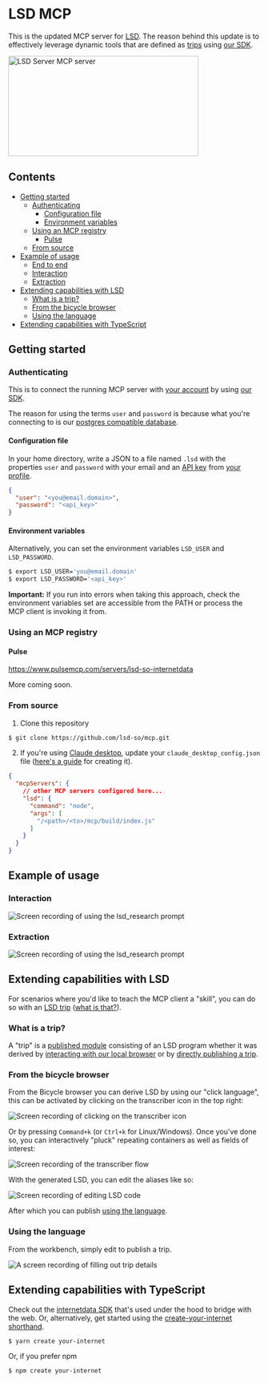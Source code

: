 # LSD MCP

This is the updated MCP server for [LSD](https://lsd.so). The reason behind this update is to effectively leverage dynamic tools that are defined as [trips](https://lsd.so/docs/database/language/types/keywords/according) using [our SDK](https://github.com/lsd-so/internetdata).

<a href="https://glama.ai/mcp/servers/@lsd-so/internetdata-mcp">
  <img width="380" height="200" src="https://glama.ai/mcp/servers/@lsd-so/internetdata-mcp/badge" alt="LSD Server MCP server" />
</a>

## Contents

* [Getting started](#getting-started)
  * [Authenticating](#authenticating)
	* [Configuration file](#configuration-file)
	* [Environment variables](#environment-variables)
  * [Using an MCP registry](#using-an-mcp-registry)
	* [Pulse](https://www.pulsemcp.com/servers/lsd-so-internetdata)
  * [From source](#from-source)
* [Example of usage](#example-of-usage)
  * [End to end](#end-to-end)
  * [Interaction](#interaction)
  * [Extraction](#extraction)
* [Extending capabilities with LSD](#extending-capabilities-with-lsd)
  * [What is a trip?](#what-is-a-trip)
  * [From the bicycle browser](#from-the-bicycle-browser)
  * [Using the language](#using-the-language)
* [Extending capabilities with TypeScript](#extending-capabilities-with-typescript)

## Getting started

### Authenticating

This is to connect the running MCP server with [your account](https://lsd.so/profile) by using [our SDK](https://github.com/lsd-so/internetdata/?tab=readme-ov-file#authenticating).

The reason for using the terms `user` and `password` is because what you're connecting to is our [postgres compatible database](https://lsd.so/docs/database/postgres/postgres-compatible).

#### Configuration file

In your home directory, write a JSON to a file named `.lsd` with the properties `user` and `password` with your email and an [API key](https://lsd.so/docs/database/connect/authenticating) from [your profile](https://lsd.so/profile).

```JSON
{
  "user": "<you@email.domain>",
  "password": "<api_key>"
}
```

#### Environment variables

Alternatively, you can set the environment variables `LSD_USER` and `LSD_PASSWORD`.

```bash
$ export LSD_USER='you@email.domain'
$ export LSD_PASSWORD='<api_key>'
```

**Important:** If you run into errors when taking this approach, check the environment variables set are accessible from the PATH or process the MCP client is invoking it from.

### Using an MCP registry

#### Pulse

https://www.pulsemcp.com/servers/lsd-so-internetdata

More coming soon.

### From source

1. Clone this repository

```bash
$ git clone https://github.com/lsd-so/mcp.git
```

2. If you're using [Claude desktop](https://claude.ai/download), update your `claude_desktop_config.json` file ([here's a guide](https://modelcontextprotocol.io/quickstart/user#2-add-the-filesystem-mcp-server) for creating it).

```JSON
{
  "mcpServers": {
    // other MCP servers configured here...
    "lsd": {
      "command": "node",
      "args": [
	    "/<path>/<to>/mcp/build/index.js"
      ]
    }
  }
}
```

## Example of usage

### Interaction

![Screen recording of using the `lsd_research` prompt](media/lsd_research_interaction.gif)

### Extraction

![Screen recording of using the `lsd_research` prompt](media/lsd_research_claude.gif)

## Extending capabilities with LSD

For scenarios where you'd like to teach the MCP client a "skill", you can do so with an [LSD trip](https://lsd.so/docs/database/trips) ([what is that?](#what-is-a-trip)).

### What is a trip?

A "trip" is a [published module](https://docs.npmjs.com/about-npm) consisting of an LSD program whether it was derived by [interacting with our local browser](#from-the-bicycle-browser) or by [directly publishing a trip](#directly-publishing-a-trip).

### From the bicycle browser

From the Bicycle browser you can derive LSD by using our "click language", this can be activated by clicking on the transcriber icon in the top right:

![Screen recording of clicking on the transcriber icon](media/transcriber_activate.gif)

Or by pressing `Command+k` (or `Ctrl+k` for Linux/Windows). Once you've done so, you can interactively "pluck" repeating containers as well as fields of interest:

![Screen recording of the transcriber flow](media/transcriber.gif)

With the generated LSD, you can edit the aliases like so:

![Screen recording of editing LSD code](media/aliasing.gif)

After which you can publish [using the language](#using-the-language).

### Using the language

From the workbench, simply edit to publish a trip.

![A screen recording of filling out trip details](media/save_to_trip.gif)

## Extending capabilities with TypeScript

Check out the [internetdata SDK](https://github.com/lsd-so/internetdata) that's used under the hood to bridge with the web. Or, alternatively, get started using the [create-your-internet shorthand](https://github.com/lsd-so/create-your-internet).

```bash
$ yarn create your-internet
```

Or, if you prefer npm

```bash
$ npm create your-internet
```